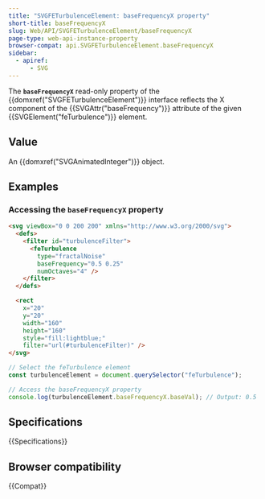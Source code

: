 ```yaml
---
title: "SVGFETurbulenceElement: baseFrequencyX property"
short-title: baseFrequencyX
slug: Web/API/SVGFETurbulenceElement/baseFrequencyX
page-type: web-api-instance-property
browser-compat: api.SVGFETurbulenceElement.baseFrequencyX
sidebar:
  - apiref:
      - SVG
---
```


The **`baseFrequencyX`** read-only property of the {{domxref("SVGFETurbulenceElement")}} interface reflects the X component of the {{SVGAttr("baseFrequency")}} attribute of the given {{SVGElement("feTurbulence")}} element.

## Value

An {{domxref("SVGAnimatedInteger")}} object.

## Examples

### Accessing the `baseFrequencyX` property

```html
<svg viewBox="0 0 200 200" xmlns="http://www.w3.org/2000/svg">
  <defs>
    <filter id="turbulenceFilter">
      <feTurbulence
        type="fractalNoise"
        baseFrequency="0.5 0.25"
        numOctaves="4" />
    </filter>
  </defs>

  <rect
    x="20"
    y="20"
    width="160"
    height="160"
    style="fill:lightblue;"
    filter="url(#turbulenceFilter)" />
</svg>
```

```js
// Select the feTurbulence element
const turbulenceElement = document.querySelector("feTurbulence");

// Access the baseFrequencyX property
console.log(turbulenceElement.baseFrequencyX.baseVal); // Output: 0.5
```

## Specifications

{{Specifications}}

## Browser compatibility

{{Compat}}
